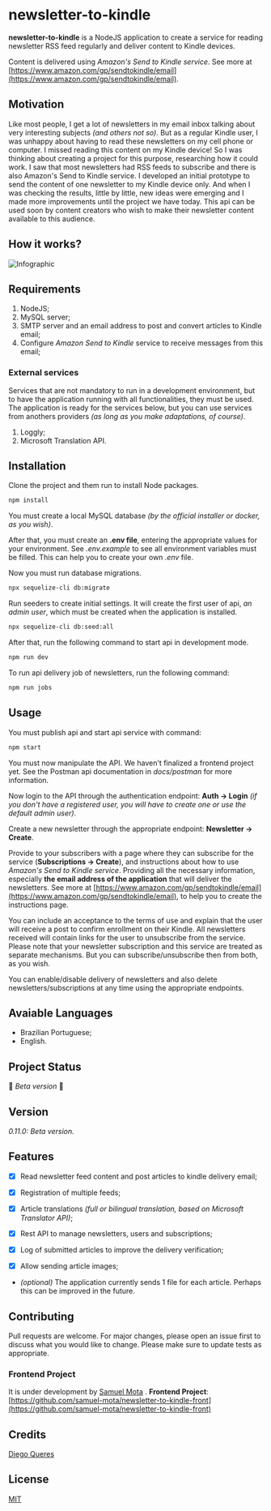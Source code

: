 # newsletter-to-kindle

**newsletter-to-kindle** is a NodeJS application to create a service for reading newsletter RSS feed regularly and deliver content to Kindle devices. 

Content is delivered using _Amazon&#39;s Send to Kindle service_. See more at [https://www.amazon.com/gp/sendtokindle/email](https://www.amazon.com/gp/sendtokindle/email).

## Motivation
Like most people, I get a lot of newsletters in my email inbox talking about very interesting subjects _(and others not so)_. But as a regular Kindle user, I was unhappy about having to read these newsletters on my cell phone or computer. I missed reading this content on my Kindle device!
So I was thinking about creating a project for this purpose, researching how it could work. I saw that most newsletters had RSS feeds to subscribe and there is also Amazon's Send to Kindle service. 
I developed an initial prototype to send the content of one newsletter to my Kindle device only. And when I was checking the results, little by little, new ideas were emerging and I made more improvements until the project we have today. 
This api can be used soon by content creators who wish to make their newsletter content available to this audience.

## How it works?
![Infographic](/images/infographic.gif)

## Requirements
1. NodeJS;
2. MySQL server;
3. SMTP server and an email address to post and convert articles to Kindle email;
4. Configure *Amazon Send to Kindle* service to receive messages from this email;

### External services
Services that are not mandatory to run in a development environment, but to have the application running with all functionalities, they must be used.
The application is ready for the services below, but you can use services from anothers providers _(as long as you make adaptations, of course)_.
1. Loggly;
2. Microsoft Translation API.

## Installation
Clone the project and them run to install Node packages.
```bash
npm install
```
You must create a local MySQL database _(by the official installer or docker, as you wish)_.

After that, you must create an **.env file**, entering the appropriate values for your environment. 
See _.env.example_ to see all environment variables must be filled. This can help you to create your own _.env_ file.

Now you must run database migrations.
```bash
npx sequelize-cli db:migrate
```

Run seeders to create initial settings. It will create the first user of api, _an admin user_, which must be created when the application is installed.
```bash
npx sequelize-cli db:seed:all
```

After that, run the following command to start api in development mode. 
```bash
npm run dev
```

To run api delivery job of newsletters, run the following command:
```bash
npm run jobs
```

## Usage

You must publish api and start api service with command:
```bash
npm start
```

You must now manipulate the API. We haven't finalized a frontend project yet. See the Postman api documentation in _docs/postman_ for more information.

Now login to the API through the authentication endpoint: **Auth -> Login** _(if you don't have a registered user, you will have to create one or use the default admin user)_.

Create a new newsletter through the appropriate endpoint: **Newsletter -> Create**.

Provide to your subscribers with a page where they can subscribe for the service (**Subscriptions -> Create**), and instructions about how to use _Amazon&#39;s Send to Kindle service_. Providing all the necessary information, especially **the email address of the application** that will deliver the newsletters. See more at [https://www.amazon.com/gp/sendtokindle/email](https://www.amazon.com/gp/sendtokindle/email), to help you to create the instructions page.

You can include an acceptance to the terms of use and explain that the user will receive a post to confirm enrollment on their Kindle. All newsletters received will contain links for the user to unsubscribe from the service. Please note that your newsletter subscription and this service are treated as separate mechanisms. But you can subscribe/unsubscribe then from both, as you wish.

You can enable/disable delivery of newsletters and also delete newsletters/subscriptions at any time using the appropriate endpoints.

## Avaiable Languages
- Brazilian Portuguese;
- English.

## Project Status
🚀 _Beta version_ 🚧

## Version
_0.11.0: Beta version._

## Features
- [x] Read newsletter feed content and post articles to kindle delivery email;
- [x] Registration of multiple feeds;
- [x] Article translations _(full or bilingual translation, based on Microsoft Translator API)_;
- [x] Rest API to manage newsletters, users and subscriptions;
- [x] Log of submitted articles to improve the delivery verification;
- [x] Allow sending article images;


- _(optional)_ The application currently sends 1 file for each article. Perhaps this can be improved in the future.

## Contributing
Pull requests are welcome. For major changes, please open an issue first to discuss what you would like to change. Please make sure to update tests as appropriate.

### Frontend Project
It is under development by [Samuel Mota](https://github.com/samuel-mota) .
**Frontend Project**: [https://github.com/samuel-mota/newsletter-to-kindle-front](https://github.com/samuel-mota/newsletter-to-kindle-front) 

## Credits
[Diego Queres](https://github.com/diegoqueres)

## License
[MIT](https://choosealicense.com/licenses/mit/)
